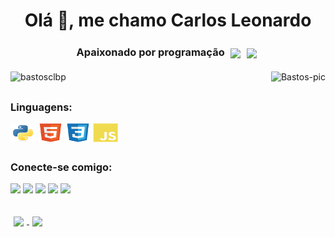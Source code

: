 <h1 align="center">Olá 👋, me chamo Carlos Leonardo</h1>
<h3 align="center">Apaixonado por programação <img style="margin:5px" align="center" height="50" src="https://github.com/csmoore/country-flag-icons/blob/master/country-flags-4x3-png/br.png"></img><img style="margin:5px" align="center" height="50" src="https://raw.githubusercontent.com/stevenrskelton/flag-icon/master/png/75/br/rio_de_janeiro.png"></img></h3>

<div><img align="right" alt="Bastos-pic" height="150" src="https://i.imgur.com/lwG69eD.png"></div>

<p align="left"> <img src="https://komarev.com/ghpvc/?username=bastosclbp&label=Visualiza%C3%A7%C3%B5es%20do%20perfil&color=1c78b2&style=flat" alt="bastosclbp" /> </p>
  
  ##

<h3 align="left" dir="auto">Linguagens: </h3>

<div style="display: inline_block">
  <img align="center" alt="Bastos-Python" height="30" width="40" src="https://raw.githubusercontent.com/devicons/devicon/master/icons/python/python-original.svg">
  <img align="center" alt="Bastos-HTML" height="30" width="40" src="https://raw.githubusercontent.com/devicons/devicon/master/icons/html5/html5-original.svg">
  <img align="center" alt="Bastos-CSS" height="30" width="40" src="https://raw.githubusercontent.com/devicons/devicon/master/icons/css3/css3-original.svg">
  <img align="center" alt="Bastos-Js" height="30" width="40" src="https://raw.githubusercontent.com/devicons/devicon/master/icons/javascript/javascript-plain.svg">
</div>

  ##

<div>
<h3 align="left" dir="auto">Conecte-se comigo: </h3>
  
  <a href="https://www.youtube.com/@codebastos" target="_blank"><img src="https://img.shields.io/badge/YouTube-FF0000?style=for-the-badge&logo=youtube&logoColor=white" target="_blank"></a>
  <a href="https://www.instagram.com/bastosclbp/" target="_blank"><img src="https://img.shields.io/badge/-Instagram-%23E4405F?style=for-the-badge&logo=instagram&logoColor=white" target="_blank"></a>
 <a href="https://discord.gg/3KaxzXde" target="_blank"><img src="https://img.shields.io/badge/Discord-7289DA?style=for-the-badge&logo=discord&logoColor=white" target="_blank"></a> 
  <a href="mailto:c.carlos-bp@hotmail.com"><img src="https://img.shields.io/badge/Microsoft_Outlook-0078D4?style=for-the-badge&logo=microsoft-outlook&logoColor=white" target="_blank"></a>
  <a href="https://www.linkedin.com/in/bastosclbp" target="_blank"><img src="https://img.shields.io/badge/-LinkedIn-%230077B5?style=for-the-badge&logo=linkedin&logoColor=white" target="_blank"></a> 
</div>

  ##

<div>
<a href="https://github.com/anuraghazra/github-readme-stats">
  <img style="margin:5px" align="center" src="https://github-readme-stats.vercel.app/api/top-langs/?username=bastosclbp&layout=compact&locale=pt-br&theme=dark" />
</a>
  <a href="https://github.com/anuraghazra/github-readme-stats">
    <img style="margin:5px" align="center" src="https://github-readme-stats.vercel.app/api?username=bastosclbp&show_icons=true&theme=radical"/>
  </a>
</div>
